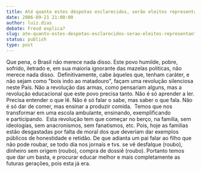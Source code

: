```yaml
---
title: Até quanto estes déspotas esclarecidos, serão eleitos representante nossos?
date: 2006-09-21 21:00:00
author: luiz.dias
debate: Freud explica?
slug: ate-quanto-estes-despotas-esclarecidos-serao-eleitos-representante-nossos
status: publish 
type: post
---
```


Que pena, o Brasil não merece nada disso. Este povo humilde, pobre, sofrido, iletrado e, em sua maioria ignorante das mazelas politicas, não merece nada disso.  Definitivamente, cabe àqueles que, tenham caráter, e não sejam como "bois indo ao matadouro", façam uma revolução silenciosa neste País. Não a revolução das armas, como pensariam alguns, mas a revolução educacional que este povo precisa tanto. Não é só aprender a ler. Precisa entender o que lê. Não é só falar o sabe, mas saber o que fala. Não é só dar de comer, mas ensinar a produzir comida.  Temos que nos transformar em uma escola ambulante, ensinando, exemplificando e participando.  Esta revolução tem que começar no berço, na familia, sem ideologias, sem anacronismos, sem fanatismos, etc. Pois, hoje as familias estão desgastadas por falta de moral dos que deveriam dar exemplos públicos de honestidade e retidão. De que adianta um pai falar ao filho que não pode roubar, se todo dia nos jornais e tvs. se vê desfalque (roubo), dinheiro sem origem (roubo), compra de dossiê (roubo). Portanto temos que dar um basta, e procurar educar melhor e mais completamente as futuras gerações, pois esta já era. 
